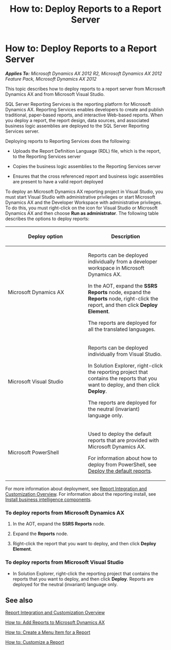 ﻿---
title: 'How to: Deploy Reports to a Report Server'
TOCTitle: 'How to: Deploy Reports to a Report Server'
ms:assetid: fa38937f-7a60-4e6a-a401-c802dd50711a
ms:mtpsurl: https://technet.microsoft.com/en-us/library/Cc654602(v=AX.60)
ms:contentKeyID: 28119622
ms.date: 04/17/2013
mtps_version: v=AX.60
---

# How to: Deploy Reports to a Report Server 


_**Applies To:** Microsoft Dynamics AX 2012 R2, Microsoft Dynamics AX 2012 Feature Pack, Microsoft Dynamics AX 2012_

This topic describes how to deploy reports to a report server from Microsoft Dynamics AX and from Microsoft Visual Studio.

SQL Server Reporting Services is the reporting platform for Microsoft Dynamics AX. Reporting Services enables developers to create and publish traditional, paper-based reports, and interactive Web-based reports. When you deploy a report, the report design, data sources, and associated business logic assemblies are deployed to the SQL Server Reporting Services server.

Deploying reports to Reporting Services does the following:

  - Uploads the Report Definition Language (RDL) file, which is the report, to the Reporting Services server

  - Copies the business logic assemblies to the Reporting Services server

  - Ensures that the cross referenced report and business logic assemblies are present to have a valid report deployed

To deploy an Microsoft Dynamics AX reporting project in Visual Studio, you must start Visual Studio with administrative privileges or start Microsoft Dynamics AX and the Developer Workspace with administrative privileges. To do this, you must right-click on the icon for Visual Studio or Microsoft Dynamics AX and then choose **Run as administrator**. The following table describes the options to deploy reports:

<table>
<colgroup>
<col style="width: 50%" />
<col style="width: 50%" />
</colgroup>
<thead>
<tr class="header">
<th><p>Deploy option</p></th>
<th><p>Description</p></th>
</tr>
</thead>
<tbody>
<tr class="odd">
<td><p>Microsoft Dynamics AX</p></td>
<td><p>Reports can be deployed individually from a developer workspace in Microsoft Dynamics AX.</p>
<p>In the AOT, expand the <strong>SSRS Reports</strong> node, expand the <strong>Reports</strong> node, right-click the report, and then click <strong>Deploy Element</strong>.</p>
<p>The reports are deployed for all the translated languages.</p></td>
</tr>
<tr class="even">
<td><p>Microsoft Visual Studio</p></td>
<td><p>Reports can be deployed individually from Visual Studio.</p>
<p>In Solution Explorer, right-click the reporting project that contains the reports that you want to deploy, and then click <strong>Deploy</strong>.</p>
<p>The reports are deployed for the neutral (invariant) language only.</p></td>
</tr>
<tr class="odd">
<td><p>Microsoft PowerShell</p></td>
<td><p>Used to deploy the default reports that are provided with Microsoft Dynamics AX.</p>
<p>For information about how to deploy from PowerShell, see <a href="deploy-the-default-reports.md">Deploy the default reports</a>.</p></td>
</tr>
</tbody>
</table>


For more information about deployment, see [Report Integration and Customization Overview](report-integration-and-customization-overview.md). For information about the reporting install, see [Install business intelligence components](install-business-intelligence-components.md).

### To deploy reports from Microsoft Dynamics AX

1.  In the AOT, expand the **SSRS Reports** node.

2.  Expand the **Reports** node.

3.  Right-click the report that you want to deploy, and then click **Deploy Element**.

### To deploy reports from Microsoft Visual Studio

  - In Solution Explorer, right-click the reporting project that contains the reports that you want to deploy, and then click **Deploy**. Reports are deployed for the neutral (invariant) language only.

## See also

[Report Integration and Customization Overview](report-integration-and-customization-overview.md)

[How to: Add Reports to Microsoft Dynamics AX](how-to-add-reports-to-microsoft-dynamics-ax.md)

[How to: Create a Menu Item for a Report](how-to-create-a-menu-item-for-a-report.md)

[How to: Customize a Report](how-to-customize-a-report.md)

